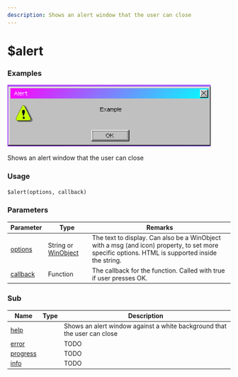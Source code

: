 ```yaml
---
description: Shows an alert window that the user can close
---
```


# $alert

### Examples

![](../../.gitbook/assets/alert.png)

Shows an alert window that the user can close

### Usage

`$alert(options, callback)`

### Parameters

| Parameter                      | Type                                    | Remarks                                                                                                                                         |
| ------------------------------ | --------------------------------------- | ----------------------------------------------------------------------------------------------------------------------------------------------- |
| [options](params/options.md)   | String or [WinObject](broken-reference) | The text to display. Can also be a WinObject with a msg (and icon) property, to set more specific options. HTML is supported inside the string. |
| [callback](params/callback.md) | Function                                | The callback for the function. Called with true if user presses OK.                                                                             |

### Sub

<table><thead><tr><th>Name</th><th data-type="select">Type</th><th>Description</th></tr></thead><tbody><tr><td><a href="sub/help.md">help</a></td><td></td><td>Shows an alert window against a white background that the user can close</td></tr><tr><td><a href="sub/error.md">error</a></td><td></td><td>TODO</td></tr><tr><td><a href="sub/progress.md">progress</a></td><td></td><td>TODO</td></tr><tr><td><a href="sub/info.md">info</a></td><td></td><td>TODO</td></tr></tbody></table>

